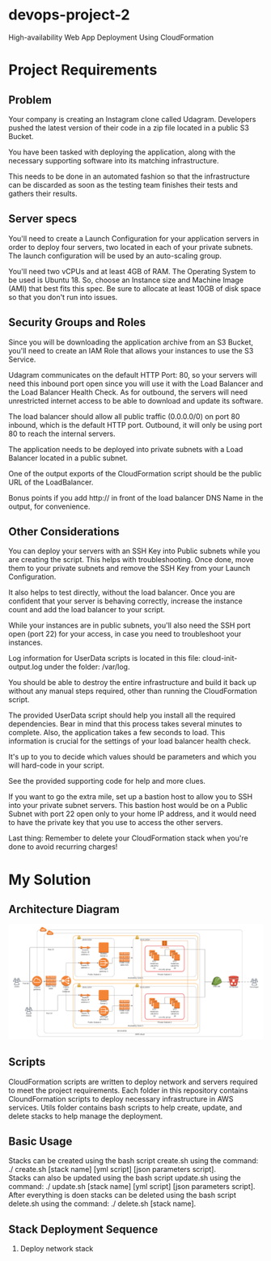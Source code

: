 # devops-project-2
 High-availability Web App Deployment Using CloudFormation

# Project Requirements

## Problem

Your company is creating an Instagram clone called Udagram. Developers pushed the latest version of their code in a zip file located in a public S3 Bucket.

You have been tasked with deploying the application, along with the necessary supporting software into its matching infrastructure.

This needs to be done in an automated fashion so that the infrastructure can be discarded as soon as the testing team finishes their tests and gathers their results.

## Server specs

You'll need to create a Launch Configuration for your application servers in order to deploy four servers, two located in each of your private subnets. The launch configuration will be used by an auto-scaling group.

You'll need two vCPUs and at least 4GB of RAM. The Operating System to be used is Ubuntu 18. So, choose an Instance size and Machine Image (AMI) that best fits this spec. Be sure to allocate at least 10GB of disk space so that you don't run into issues.

## Security Groups and Roles

Since you will be downloading the application archive from an S3 Bucket, you'll need to create an IAM Role that allows your instances to use the S3 Service.

Udagram communicates on the default HTTP Port: 80, so your servers will need this inbound port open since you will use it with the Load Balancer and the Load Balancer Health Check. As for outbound, the servers will need unrestricted internet access to be able to download and update its software.

The load balancer should allow all public traffic (0.0.0.0/0) on port 80 inbound, which is the default HTTP port. Outbound, it will only be using port 80 to reach the internal servers.

The application needs to be deployed into private subnets with a Load Balancer located in a public subnet.

One of the output exports of the CloudFormation script should be the public URL of the LoadBalancer.

Bonus points if you add http:// in front of the load balancer DNS Name in the output, for convenience.

## Other Considerations

You can deploy your servers with an SSH Key into Public subnets while you are creating the script. This helps with troubleshooting. Once done, move them to your private subnets and remove the SSH Key from your Launch Configuration.

It also helps to test directly, without the load balancer. Once you are confident that your server is behaving correctly, increase the instance count and add the load balancer to your script.

While your instances are in public subnets, you'll also need the SSH port open (port 22) for your access, in case you need to troubleshoot your instances.

Log information for UserData scripts is located in this file: cloud-init-output.log under the folder: /var/log.

You should be able to destroy the entire infrastructure and build it back up without any manual steps required, other than running the CloudFormation script.

The provided UserData script should help you install all the required dependencies. Bear in mind that this process takes several minutes to complete. Also, the application takes a few seconds to load. This information is crucial for the settings of your load balancer health check.

It's up to you to decide which values should be parameters and which you will hard-code in your script.

See the provided supporting code for help and more clues.

If you want to go the extra mile, set up a bastion host to allow you to SSH into your private subnet servers. This bastion host would be on a Public Subnet with port 22 open only to your home IP address, and it would need to have the private key that you use to access the other servers.

Last thing: Remember to delete your CloudFormation stack when you're done to avoid recurring charges!

# My Solution

## Architecture Diagram

![diagram](https://github.com/jungterry/devops-project-2/blob/main/diagram/Infrastructure%20Diagram.PNG?raw=true)

## Scripts

CloudFormation scripts are written to deploy network and servers required to meet the project requirements. Each folder in this repository contains CloundFormation scripts to deploy necessary infrastructure in AWS services. Utils folder contains bash scripts to help create, update, and delete stacks to help manage the deployment.

## Basic Usage

Stacks can be created using the bash script create.sh using the command: ./ create.sh [stack name] [yml script] [json parameters script].  
Stacks can also be updated using the bash script update.sh using the command: ./ update.sh [stack name] [yml script] [json parameters script].  
After everything is doen stacks can be deleted using the bash script delete.sh using the command: ./ delete.sh [stack name].  

## Stack Deployment Sequence

1. Deploy network stack
